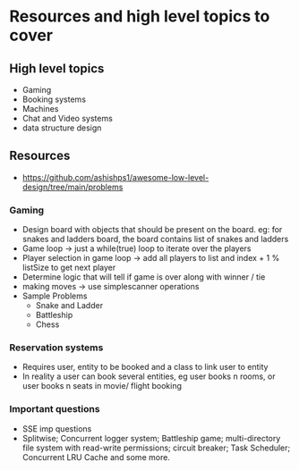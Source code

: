 # Resources and high level topics to cover


## High level topics
- Gaming
- Booking systems
- Machines
- Chat and Video systems
- data structure design

 ## Resources
 - https://github.com/ashishps1/awesome-low-level-design/tree/main/problems


 ### Gaming
 - Design board with objects that should be present on the board. eg: for snakes and ladders board, the board contains list of snakes and ladders
 - Game loop -> just a while(true) loop to iterate over the players
 - Player selection in game loop -> add all players to list and index + 1 % listSize to get  next player
 - Determine logic that will tell if game is over along with winner / tie
 - making moves -> use simplescanner operations
 - Sample Problems
   - Snake and Ladder
   - Battleship
   - Chess

### Reservation systems
- Requires user, entity to be booked and a class to link user to entity
- In reality a user can book several entities, eg user books n rooms, or user books n seats in movie/ flight booking


### Important questions
- SSE imp questions
- Splitwise; Concurrent logger system; Battleship game; multi-directory file system with read-write permissions; circuit breaker; Task Scheduler; Concurrent LRU Cache and some more.
